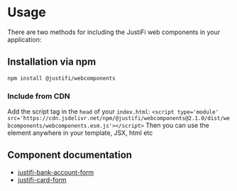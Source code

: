 # Usage
There are two methods for including the JustiFi web components in your application:

## Installation via npm
`npm install @justifi/webcomponents`

### Include from CDN
Add the script tag in the `head` of your `index.html`:
```<script type='module' src='https://cdn.jsdelivr.net/npm/@justifi/webcomponents@2.1.0/dist/webcomponents/webcomponents.esm.js'></script>```
Then you can use the element anywhere in your template, JSX, html etc

## Component documentation
  - [justifi-bank-account-form](https://github.com/justifi-tech/web-component-library/tree/main/stencil-library/src/components/bank-account-form#justifi-bank-account-form)
  - [justifi-card-form](https://github.com/justifi-tech/web-component-library/tree/main/stencil-library/src/components/card-form#justifi-card-form)
